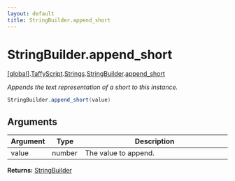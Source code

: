 ```yaml
---
layout: default
title: StringBuilder.append_short
---
```


# StringBuilder.append_short

[\[global\]]({{site.baseurl}}/docs/).[TaffyScript]({{site.baseurl}}/docs/TaffyScript/).[Strings]({{site.baseurl}}/docs/TaffyScript/Strings/).[StringBuilder]({{site.baseurl}}/docs/TaffyScript/Strings/StringBuilder/).[append_short]({{site.baseurl}}/docs/TaffyScript/Strings/StringBuilder/append_short/)

_Appends the text representation of a short to this instance._

```cs
StringBuilder.append_short(value)
```

## Arguments

<table>
  <col width="15%">
  <col width="15%">
  <thead>
    <tr>
      <th>Argument</th>
      <th>Type</th>
      <th>Description</th>
    </tr>
  </thead>
  <tbody>
    <tr>
      <td>value</td>
      <td>number</td>
      <td>The value to append.</td>
    </tr>
  </tbody>
</table>

**Returns:** [StringBuilder]({{site.baseurl}}/docs/TaffyScript/Strings/StringBuilder)
